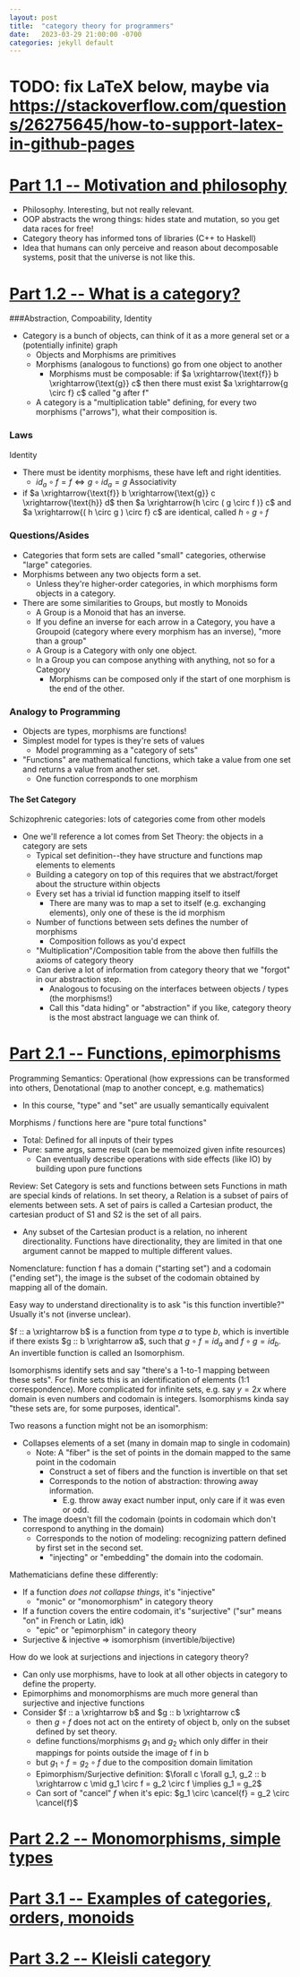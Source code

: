 ```yaml
---
layout: post
title:  "category theory for programmers"
date:   2023-03-29 21:00:00 -0700
categories: jekyll default
---
```


# TODO: fix LaTeX below, maybe via https://stackoverflow.com/questions/26275645/how-to-support-latex-in-github-pages

# [Part 1.1 -- Motivation and philosophy](https://www.youtube.com/watch?v=I8LbkfSSR58&list=PLbgaMIhjbmEnaH_LTkxLI7FMa2HsnawM_)
  - Philosophy. Interesting, but not really relevant.
  - OOP abstracts the wrong things: hides state and mutation, so you get data races for free!
  - Category theory has informed tons of libraries (C++ to Haskell)
  - Idea that humans can only perceive and reason about decomposable systems, posit that the universe is not like this.

# [Part 1.2 -- What is a category?](https://www.youtube.com/watch?v=p54Hd7AmVFU&list=PLbgaMIhjbmEnaH_LTkxLI7FMa2HsnawM_&index=2)
###Abstraction, Compoability, Identity
  - Category is a bunch of objects, can think of it as a more general set or a (potentially infinite) graph
    - Objects and Morphisms are primitives
    - Morphisms (analogous to functions) go from one object to another
      - Morphisms must be composable: if $a \xrightarrow{\text{f}} b \xrightarrow{\text{g}} c$ then there must exist $a \xrightarrow{g \circ f} c$ called "g after f"
    - A category is a "multiplication table" defining, for every two morphisms ("arrows"), what their composition is.

### Laws
Identity
  - There must be identity morphisms, these have left and right identities.
    - $id_a \circ f = f \iff g \circ id_a = g$
Associativity
  - if $a \xrightarrow{\text{f}} b \xrightarrow{\text{g}} c \xrightarrow{\text{h}} d$ then $a \xrightarrow{h \circ ( g \circ f )} c$ and $a \xrightarrow{( h \circ g ) \circ f} c$ are identical, called $h \circ g \circ f$

### Questions/Asides
  - Categories that form sets are called "small" categories, otherwise "large" categories.
  - Morphisms between any two objects form a set.
    - Unless they're higher-order categories, in which morphisms form objects in a category.
  - There are some similarities to Groups, but mostly to Monoids
    - A Group is a Monoid that has an inverse.
    - If you define an inverse for each arrow in a Category, you have a Groupoid (category where every morphism has an inverse), "more than a group"
    - A Group is a Category with only one object.
    - In a Group you can compose anything with anything, not so for a Category
      - Morphisms can be composed only if the start of one morphism is the end of the other.

### Analogy to Programming
  - Objects are types, morphisms are functions!
  - Simplest model for types is they're sets of values
    - Model programming as a "category of sets"
  - "Functions" are mathematical functions, which take a value from one set and returns a value from another set.
    - One function corresponds to one morphism


#### The Set Category
Schizophrenic categories: lots of categories come from other models
  - One we'll reference a lot comes from Set Theory: the objects in a category are sets
    - Typical set definition--they have structure and functions map elements to elements
    - Building a category on top of this requires that we abstract/forget about the structure within objects
    - Every set has a trivial id function mapping itself to itself
      - There are many was to map a set to itself (e.g. exchanging elements), only one of these is the id morphism
    - Number of functions between sets defines the number of morphisms
      - Composition follows as you'd expect
    - "Multiplication"/Composition table from the above then fulfills the axioms of category theory
    - Can derive a lot of information from category theory that we "forgot" in our abstraction step.
      - Analogous to focusing on the interfaces between objects / types (the morphisms!)
      - Call this "data hiding" or "abstraction" if you like, category theory is the most abstract language we can think of.



# [Part 2.1 -- Functions, epimorphisms](https://www.youtube.com/watch?v=O2lZkr-aAqk&list=PLbgaMIhjbmEnaH_LTkxLI7FMa2HsnawM_&index=3)
Programming Semantics: Operational (how expressions can be transformed into others, Denotational (map to another concept, e.g. mathematics)
- In this course, "type" and "set" are usually semantically equivalent

Morphisms / functions here are "pure total functions"
- Total: Defined for all inputs of their types
- Pure: same args, same result (can be memoized given infite resources)
  - Can eventually describe operations with side effects (like IO) by building upon pure functions

Review: Set Category is sets and functions between sets
Functions in math are special kinds of relations.
In set theory, a Relation is a subset of pairs of elements between sets.
A set of pairs is called a Cartesian product, the cartesian product of S1 and S2 is the set of all pairs.
- Any subset of the Cartesian product is a relation, no inherent directionality.
Functions have directionality, they are limited in that one argument cannot be mapped to multiple different values.

Nomenclature: function f has a domain ("starting set") and a codomain ("ending set"), the image is the subset of the codomain obtained by mapping all of the domain.

Easy way to understand directionality is to ask "is this function invertible?" Usually it's not (inverse unclear).

$f :: a \xrightarrow b$ is a function from type $a$ to type $b$, which is invertible if there exists $g :: b \xrightarrow a$, such that $g \circ f = id_a$ and $f \circ g = id_b$.
An invertible function is called an Isomorphism.

Isomorphisms identify sets and say "there's a 1-to-1 mapping between these sets". For finite sets this is an identification of elements (1:1 correspondence). 
More complicated for infinite sets, e.g. say $y = 2x$ where domain is even numbers and codomain is integers.
Isomorphisms kinda say "these sets are, for some purposes, identical".

Two reasons a function might not be an isomorphism:
- Collapses elements of a set (many in domain map to single in codomain)
  - Note: A "fiber" is the set of points in the domain mapped to the same point in the codomain
    - Construct a set of fibers and the function is invertible on that set
    - Corresponds to the notion of abstraction: throwing away information.
      - E.g. throw away exact number input, only care if it was even or odd.
- The image doesn't fill the codomain (points in codomain which don't correspond to anything in the domain)
  - Corresponds to the notion of modeling: recognizing pattern defined by first set in the second set. 
    - "injecting" or "embedding" the domain into the codomain.

Mathematicians define these differently:
- If a function _does not collapse things_, it's "injective"
  - "monic" or "monomorphism" in category theory
- If a function covers the entire codomain, it's "surjective" ("sur" means "on" in French or Latin, idk)
  -  "epic" or "epimorphism" in category theory
- Surjective & injective => isomorphism (invertible/bijective)


How do we look at surjections and injections in category theory?
- Can only use morphisms, have to look at all other objects in category to define the property.
- Epimorphims and monomorphisms are much more general than surjective and injective functions
- Consider $f :: a \xrightarrow b$ and $g :: b \xrightarrow c$
  - then $g \circ f$ does not act on the entirety of object b, only on the subset defined by set theory.
  - define functions/morphisms $g_1$ and $g_2$  which only differ in their mappings for points outside the image of f in b
  - but $g_1 \circ f = g_2 \circ f$ due to the composition domain limitation
  - Epimorphism/Surjective definition: $\forall c \forall g_1, g_2 :: b \xrightarrow c \mid g_1 \circ f = g_2 \circ f \implies g_1 = g_2$
  - Can sort of "cancel" $f$ when it's epic: $g_1 \circ \cancel{f} = g_2 \circ \cancel{f}$



# [Part 2.2 -- Monomorphisms, simple types](https://www.youtube.com/watch?v=NcT7CGPICzo&list=PLbgaMIhjbmEnaH_LTkxLI7FMa2HsnawM_&index=4)


# [Part 3.1 -- Examples of categories, orders, monoids](https://www.youtube.com/watch?v=aZjhqkD6k6w&list=PLbgaMIhjbmEnaH_LTkxLI7FMa2HsnawM_&index=5)

# [Part 3.2 -- Kleisli category](https://www.youtube.com/watch?v=i9CU4CuHADQ&list=PLbgaMIhjbmEnaH_LTkxLI7FMa2HsnawM_&index=6)
